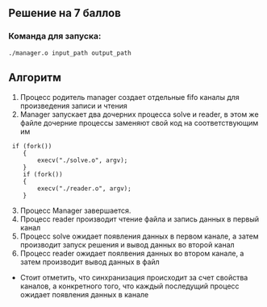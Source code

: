 
## Решение на 7 баллов
### Команда для запуска: 

```
./manager.o input_path output_path
```
## Алгоритм
1. Процесс родитель manager создает отдельные fifo каналы для произведения записи и чтения 
2. Manager запускает два дочерних процесса solve и reader, в этом же файле дочерние процессы заменяют свой код на соответствующим им
```
 if (fork())
    {
        execv("./solve.o", argv);
    }
    if (fork())
    {
        execv("./reader.o", argv);
    }
```
3. Процесс Manager завершается.
4. Процесс reader производит чтение файла и запись данных в первый канал
5. Процесс solve ожидает появления данных в первом канале, а затем производит запуск решения и вывод данных во второй канал 
6. Процесс reader ожидает поялвения данных во втором канале, а затем производит вывод данных в файл

- Стоит отметить, что синхранизация происходит за счет свойства каналов, а конкретного того, что каждый последущий процесс ожидает появления данных в канале

